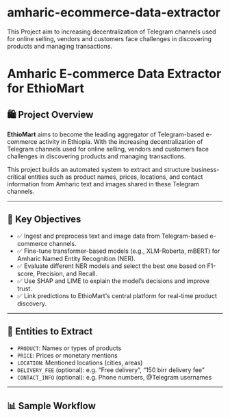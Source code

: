 # amharic-ecommerce-data-extractor
This Project aim to increasing decentralization of Telegram channels used for online selling, vendors and customers face challenges in discovering products and managing transactions.


# Amharic E-commerce Data Extractor for EthioMart

## 🛍️ Project Overview

**EthioMart** aims to become the leading aggregator of Telegram-based e-commerce activity in Ethiopia. With the increasing decentralization of Telegram channels used for online selling, vendors and customers face challenges in discovering products and managing transactions. 

This project builds an automated system to extract and structure business-critical entities such as product names, prices, locations, and contact information from Amharic text and images shared in these Telegram channels.

---

## 🎯 Key Objectives

- ✅ Ingest and preprocess text and image data from Telegram-based e-commerce channels.
- ✅ Fine-tune transformer-based models (e.g., XLM-Roberta, mBERT) for Amharic Named Entity Recognition (NER).
- ✅ Evaluate different NER models and select the best one based on F1-score, Precision, and Recall.
- ✅ Use SHAP and LIME to explain the model’s decisions and improve trust.
- ✅ Link predictions to EthioMart's central platform for real-time product discovery.

---

## 🧠 Entities to Extract

- `PRODUCT`: Names or types of products
- `PRICE`: Prices or monetary mentions
- `LOCATION`: Mentioned locations (cities, areas)
- `DELIVERY_FEE` (optional): e.g. “Free delivery”, “150 birr delivery fee”
- `CONTACT_INFO` (optional): e.g. Phone numbers, @Telegram usernames

---

## 📊 Sample Workflow